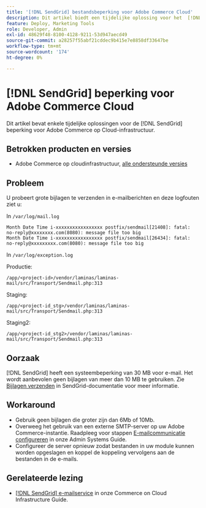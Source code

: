 ```yaml
---
title: '[!DNL SendGrid] bestandsbeperking voor Adobe Commerce Cloud'
description: Dit artikel biedt een tijdelijke oplossing voor het  [!DNL SendGrid] beperking voor Adobe Commerce op cloudinfrastructuur.
feature: Deploy, Marketing Tools
role: Developer, Admin
exl-id: 48629f48-8100-4128-9211-53d947aecd49
source-git-commit: a28257f55abf21cddec9b415e7e8858df33647be
workflow-type: tm+mt
source-wordcount: '174'
ht-degree: 0%

---
```


# [!DNL SendGrid] beperking voor Adobe Commerce Cloud

Dit artikel bevat enkele tijdelijke oplossingen voor de [!DNL SendGrid] beperking voor Adobe Commerce op Cloud-infrastructuur.

## Betrokken producten en versies

* Adobe Commerce op cloudinfrastructuur, [alle ondersteunde versies](https://magento.com/sites/default/files/magento-software-lifecycle-policy.pdf)


## Probleem

U probeert grote bijlagen te verzenden in e-mailberichten en deze logfouten ziet u:

In `/var/log/mail.log`

```shell
Month Date Time i-xxxxxxxxxxxxxxxxx postfix/sendmail[21408]: fatal: no-reply@xxxxxxxx.com(8080): message file too big
Month Date Time i-xxxxxxxxxxxxxxxxx postfix/sendmail[26434]: fatal: no-reply@xxxxxxxxx.com(8080): message file too big
```

In `/var/log/exception.log`

Productie:

`/app/<project-id>/vendor/laminas/laminas-mail/src/Transport/Sendmail.php:313`

Staging:

`/app/<project-id_stg>/vendor/laminas/laminas-mail/src/Transport/Sendmail.php:313`

Staging2:

`/app/<project-id_stg2>/vendor/laminas/laminas-mail/src/Transport/Sendmail.php:313`

## Oorzaak

[!DNL SendGrid] heeft een systeembeperking van 30 MB voor e-mail. Het wordt aanbevolen geen bijlagen van meer dan 10 MB te gebruiken. Zie [Bijlagen verzenden](https://docs.sendgrid.com/ui/sending-email/attachments-with-digioh) in SendGrid-documentatie voor meer informatie.

## Workaround

* Gebruik geen bijlagen die groter zijn dan 6Mb of 10Mb.
* Overweeg het gebruik van een externe SMTP-server op uw Adobe Commerce-instantie. Raadpleeg voor stappen [E-mailcommunicatie configureren](https://experienceleague.adobe.com/docs/commerce-admin/systems/communications/email-communications.html) in onze Admin Systems Guide.
* Configureer de server opnieuw zodat bestanden in uw module kunnen worden opgeslagen en koppel de koppeling vervolgens aan de bestanden in de e-mails.

## Gerelateerde lezing

* [[!DNL SendGrid] e-mailservice](https://experienceleague.adobe.com/docs/commerce-cloud-service/user-guide/project/sendgrid.html) in onze Commerce on Cloud Infrastructure Guide.
